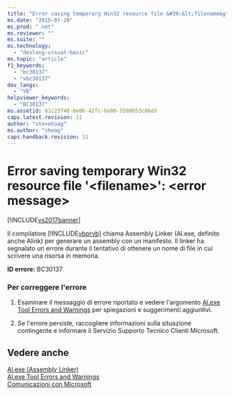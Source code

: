 ```yaml
---
title: "Error saving temporary Win32 resource file &#39;&lt;filename&gt;&#39;: &lt;error message&gt; | Microsoft Docs"
ms.date: "2015-07-20"
ms.prod: ".net"
ms.reviewer: ""
ms.suite: ""
ms.technology: 
  - "devlang-visual-basic"
ms.topic: "article"
f1_keywords: 
  - "bc30137"
  - "vbc30137"
dev_langs: 
  - "VB"
helpviewer_keywords: 
  - "BC30137"
ms.assetid: 61c23f48-0e06-42fc-be00-5598053c86dd
caps.latest.revision: 11
author: "stevehoag"
ms.author: "shoag"
caps.handback.revision: 11
---
```

# Error saving temporary Win32 resource file &#39;&lt;filename&gt;&#39;: &lt;error message&gt;
[!INCLUDE[vs2017banner](../../../visual-basic/developing-apps/includes/vs2017banner.md)]

Il compilatore [!INCLUDE[vbprvb](../../../csharp/programming-guide/concepts/linq/includes/vbprvb-md.md)] chiama Assembly Linker \(Al.exe, definito anche Alink\) per generare un assembly con un manifesto.  Il linker ha segnalato un errore durante il tentativo di ottenere un nome di file in cui scrivere una risorsa in memoria.  
  
 **ID errore:** BC30137  
  
### Per correggere l'errore  
  
1.  Esaminare il messaggio di errore riportato e vedere l'argomento [Al.exe Tool Errors and Warnings](http://msdn.microsoft.com/it-it/7f125d49-0a03-47a6-9ba9-d61a679a7d4b) per spiegazioni e suggerimenti aggiuntivi.  
  
2.  Se l'errore persiste, raccogliere informazioni sulla situazione contingente e informare il Servizio Supporto Tecnico Clienti Microsoft.  
  
## Vedere anche  
 [Al.exe \(Assembly Linker\)](../Topic/Al.exe%20\(Assembly%20Linker\).md)   
 [Al.exe Tool Errors and Warnings](http://msdn.microsoft.com/it-it/7f125d49-0a03-47a6-9ba9-d61a679a7d4b)   
 [Comunicazioni con Microsoft](/visual-studio/ide/talk-to-us)